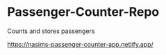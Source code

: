# Passenger-Counter-Repo
 Counts and stores passengers
 
 
 https://nasims-passenger-counter-app.netlify.app/
